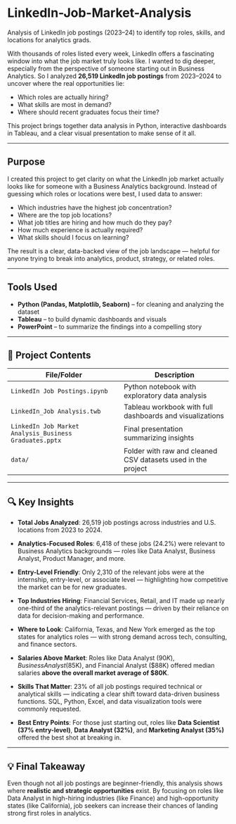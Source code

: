 # LinkedIn-Job-Market-Analysis
Analysis of LinkedIn job postings (2023–24) to identify top roles, skills, and locations for analytics grads.

With thousands of roles listed every week, LinkedIn offers a fascinating window into what the job market truly looks like. I wanted to dig deeper, especially from the perspective of someone starting out in Business Analytics. So I analyzed **26,519 LinkedIn job postings** from 2023–2024 to uncover where the real opportunities lie:  
- Which roles are actually hiring?  
- What skills are most in demand?  
- Where should recent graduates focus their time?

This project brings together data analysis in Python, interactive dashboards in Tableau, and a clear visual presentation to make sense of it all.

---

## Purpose

I created this project to get clarity on what the LinkedIn job market actually looks like for someone with a Business Analytics background. Instead of guessing which roles or locations were best, I used data to answer:

- Which industries have the highest job concentration?
- Where are the top job locations?
- What job titles are hiring and how much do they pay?
- How much experience is actually required?
- What skills should I focus on learning?

The result is a clear, data-backed view of the job landscape — helpful for anyone trying to break into analytics, product, strategy, or related roles.

---

## Tools Used

- **Python (Pandas, Matplotlib, Seaborn)** – for cleaning and analyzing the dataset  
- **Tableau** – to build dynamic dashboards and visuals  
- **PowerPoint** – to summarize the findings into a compelling story  

---

## 📁 Project Contents

| File/Folder                                | Description |
|-------------------------------------------|-------------|
| `LinkedIn Job Postings.ipynb`             | Python notebook with exploratory data analysis |
| `LinkedIn_Job Analysis.twb`               | Tableau workbook with full dashboards and visualizations |
| `LinkedIn Job Market Analysis_Business Graduates.pptx` | Final presentation summarizing insights |
| `data/`                                    | Folder with raw and cleaned CSV datasets used in the project |

---

## 🔍 Key Insights

- **Total Jobs Analyzed**: 26,519 job postings across industries and U.S. locations from 2023 to 2024.

- **Analytics-Focused Roles**: 6,418 of these jobs (24.2%) were relevant to Business Analytics backgrounds — roles like Data Analyst, Business Analyst, Product Manager, and more.

- **Entry-Level Friendly**: Only 2,310 of the relevant jobs were at the internship, entry-level, or associate level — highlighting how competitive the market can be for new graduates.

- **Top Industries Hiring**: Financial Services, Retail, and IT made up nearly one-third of the analytics-relevant postings — driven by their reliance on data for decision-making and performance.

- **Where to Look**: California, Texas, and New York emerged as the top states for analytics roles — with strong demand across tech, consulting, and finance sectors.

- **Salaries Above Market**: Roles like Data Analyst ($90K), Business Analyst ($85K), and Financial Analyst ($88K) offered median salaries **above the overall market average of $80K**.

- **Skills That Matter**: 23% of all job postings required technical or analytical skills — indicating a clear shift toward data-driven business functions. SQL, Python, Excel, and data visualization tools were commonly requested.

- **Best Entry Points**: For those just starting out, roles like **Data Scientist (37% entry-level)**, **Data Analyst (32%)**, and **Marketing Analyst (35%)** offered the best shot at breaking in.

---

## 💡 Final Takeaway

Even though not all job postings are beginner-friendly, this analysis shows where **realistic and strategic opportunities** exist. By focusing on roles like Data Analyst in high-hiring industries (like Finance) and high-opportunity states (like California), job seekers can increase their chances of landing strong first roles in analytics.


